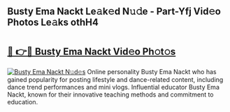 ## Busty Ema Nackt Le𝚊k𝚎d N𝚞𝚍e - Part-Yfj Vid𝚎o Photos Le𝚊ks othH4

# <h2><a href="http://fb6spt.evod.top/?m=Busty+Ema+Nackt">🔗 👉🔴 Busty Ema Nackt Vid𝚎o Ph𝚘t𝚘s</a></h2>

[![Busty Ema Nackt N𝚞d𝚎s](https://i.imgur.com/8V9OHl7.gif)](http://fb6spt.evod.top/?m=Busty+Ema+Nackt)
Online personality Busty Ema Nackt who has gained popularity for posting lifestyle and dance-related content, including dance trend performances and mini vlogs. Influential educator Busty Ema Nackt, known for their innovative teaching methods and commitment to education. 
